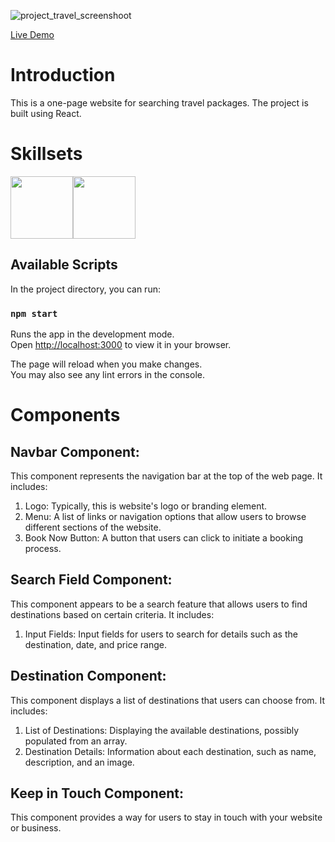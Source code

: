 ![project_travel_screenshoot](https://github.com/chyuanhan/project_travel/assets/56546556/4a28c97e-d77d-4c21-a300-ffd2d32e36ca)

[Live Demo](https://project-travel-three.vercel.app/)

# Introduction

This is a one-page website for searching travel packages. The project is built using React.

# Skillsets
<img src="https://www.logo.wine/a/logo/React_(web_framework)/React_(web_framework)-Logo.wine.svg" width="100" height="100" /><img src="https://upload.wikimedia.org/wikipedia/commons/9/96/Sass_Logo_Color.svg" width="100" height="100" />

## Available Scripts

In the project directory, you can run:

### `npm start`

Runs the app in the development mode.\
Open [http://localhost:3000](http://localhost:3000) to view it in your browser.

The page will reload when you make changes.\
You may also see any lint errors in the console.

# Components

## Navbar Component:
This component represents the navigation bar at the top of the web page. It includes:
1. Logo: Typically, this is website's logo or branding element.
2. Menu: A list of links or navigation options that allow users to browse different sections of the website.
3. Book Now Button: A button that users can click to initiate a booking process.

## Search Field Component:
This component appears to be a search feature that allows users to find destinations based on certain criteria. It includes:
1. Input Fields: Input fields for users to search for details such as the destination, date, and price range.

## Destination Component:
This component displays a list of destinations that users can choose from. It includes:
1. List of Destinations: Displaying the available destinations, possibly populated from an array.
2. Destination Details: Information about each destination, such as name, description, and an image.

## Keep in Touch Component:
This component provides a way for users to stay in touch with your website or business.

